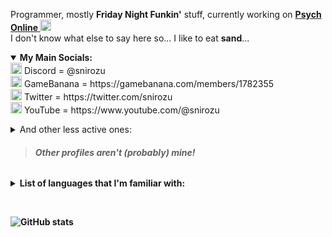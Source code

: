 Programmer, mostly **Friday Night Funkin'** stuff, currently working on **[Psych Online <img src="https://raw.githubusercontent.com/Snirozu/Funkin-Psych-Online/main/art/icon32.png" width="18"/>](https://github.com/Snirozu/Funkin-Psych-Online)**
<br> I don't know what else to say here so... I like to eat **sand**... <br>

<details open>

<summary> <b>My Main Socials:</b> </summary>
<img src="https://assets-global.website-files.com/6257adef93867e50d84d30e2/636e0a69f118df70ad7828d4_icon_clyde_blurple_RGB.svg" width="18"/> Discord = @snirozu <br>
<img src="https://user-images.githubusercontent.com/72814880/201487264-7b657448-85a9-4a54-8b8d-9331aa53adf4.png" width="18"> GameBanana = https://gamebanana.com/members/1782355 <br>
<img src="https://upload.wikimedia.org/wikipedia/commons/thumb/6/6f/Logo_of_Twitter.svg/2491px-Logo_of_Twitter.svg.png" width="18"/> Twitter = https://twitter.com/snirozu <br>
<img src="https://upload.wikimedia.org/wikipedia/commons/thumb/0/09/YouTube_full-color_icon_%282017%29.svg/800px-YouTube_full-color_icon_%282017%29.svg.png" width="18"> YouTube = https://www.youtube.com/@snirozu

<p></p>
<details>
<summary> And other less active ones: </summary>
<img src="https://assets.tumblr.com/pop/manifest/favicon-cfddd25f.svg" width="18"> Tumblr = https://www.tumblr.com/snirozu <br>
<img src="https://www.newgrounds.com/downloads/designassets/assets/ng_logo.png" width="18"> Newgrounds = https://snirozu.newgrounds.com/ <br>
<img src="https://bsky.app/static/favicon-32x32.png" width="18"> Bluesky = https://bsky.app/profile/sniro.boo <br>
<img src="https://www.redditstatic.com/desktop2x/img/favicon/favicon-32x32.png" width="18"> Reddit = https://www.reddit.com/user/Snirozu/ <br>
</details>

> ###### **Other profiles aren't (probably) mine!**
</details>

<details>
<summary> <b>List of languages that I'm familiar with:<b> </summary>
<img title="Haxe" src="https://upload.wikimedia.org/wikipedia/commons/thumb/8/89/Haxe_logo.svg/240px-Haxe_logo.svg.png" width="48"/>,
<img title="Java" src="https://cdn4.iconfinder.com/data/icons/logos-and-brands/512/181_Java_logo_logos-512.png" width="48"/>,
<img title="TypeScript" src="https://upload.wikimedia.org/wikipedia/commons/thumb/4/4c/Typescript_logo_2020.svg/1200px-Typescript_logo_2020.svg.png" width="48"/>,
<img title="Lua" src="https://upload.wikimedia.org/wikipedia/commons/thumb/c/cf/Lua-Logo.svg/1200px-Lua-Logo.svg.png" width="48"/>
<!-- <img title="THE HOLY C !!!!" src="https://upload.wikimedia.org/wikipedia/commons/thumb/3/33/HolyC_Logo.svg/1822px-HolyC_Logo.svg.png" width="48"> -->
</details>

<p></p>
<br>

![GitHub stats](https://github-readme-stats.vercel.app/api?username=Snirozu&show_icons=true&theme=merko)
